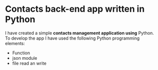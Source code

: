 # Contacts back-end app written in Python
I have created a simple **contacts management application using** Python.
To develop the app I have used the following Python programming elements:

- Function
- json module
- file read an write
